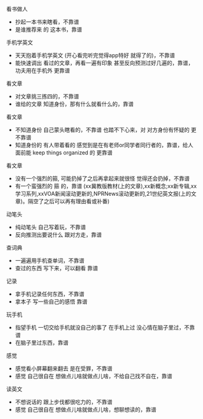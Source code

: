 
看书做人
- 抄起一本书来瞎看，不靠谱
- 是谁推荐来 的 这本书，靠谱

手机学英文
- 天天抱着手机学英文 (开心看完听完觉得app特好 就得了的)，不靠谱
- 能快速调出 看过的文章，再看一遍有印象 甚至反向预测过好几遍的，靠谱，功夫用在手机外 更靠谱

看文章
- 对文章挑三拣四的，不靠谱
- 谁给的文章 知道身份，那有什么就看什么的，靠谱

看文章
- 不知道身份 自己蒙头瞎看的，不靠谱 也踏不下心来，对 对方身份有怀疑的 更不靠谱
- 知道身份的 有人带着看的 感觉到是在有老师or同学者同行者的，靠谱，给人面前能 keep things organized 的 更靠谱

看文章
- 没有一个强烈的箍, 可能扔掉了之后再拿起来就很怪 觉得还会扔掉，不靠谱
- 有一个蛮强烈的 箍 的，靠谱 (xx冀教版教材(上的文章),xx新概念;xx新专辑,xx学习系列,xxVOA新闻滚动更新的,NPRNews滚动更新的,21世纪英文报(上的文章)。隔空了之后可以再有理由看或补番)

动笔头
- 纯动笔头 自己写着玩，不靠谱
- 反向推测出要说什么 跟对方走，靠谱

查词典
- 一遍遍用手机查单词，不靠谱
- 查过的东西 写下来，可以翻看 靠谱

记录
- 拿手机记录任何东西，不靠谱
- 拿本子 写一些自己的感悟 靠谱

玩手机
- 指望手机 一切交给手机就没自己的事了 在手机上过 没心情在脑子里过，不靠谱
- 在脑子里过东西，靠谱

感觉
- 感觉看小屏幕翻来翻去 是在受罪，不靠谱
- 感觉 自己很自在 想做点儿啥就做点儿啥，不给自己找不自在，靠谱

读英文
- 不想说话的 跟上步伐都很吃力的，不靠谱
- 感觉 自己很自在 想做点儿啥就做点儿啥，想聊想读的，靠谱




